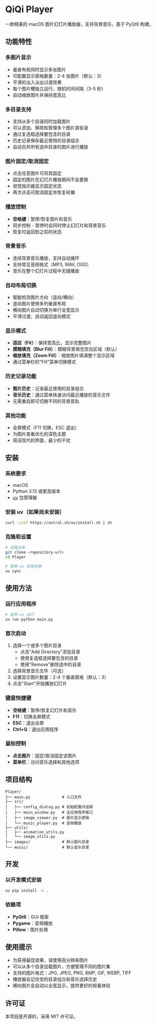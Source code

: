 # QiQi Player

一款精美的 macOS 图片幻灯片播放器，支持背景音乐，基于 PyQt6 构建。

## 功能特性

### 多图片显示
- 垂直布局同时显示多张图片
- 可配置显示窗格数量：2-4 张图片（默认：3）
- 平滑的淡入淡出过渡效果
- 每个图片槽独立运行，随机时间间隔（3-5 秒）
- 自动缩放图片并保持宽高比

### 多目录支持
- 支持从多个目录同时加载图片
- 可以添加、移除和管理多个图片源目录
- 通过复选框选择要包含的目录
- 历史记录保存最近使用的目录组合
- 自动合并所有选中目录的图片进行播放

### 图片固定/取消固定
- 点击任意图片可将其固定
- 固定的图片在幻灯片播放期间不会更换
- 视觉指示器显示固定状态
- 再次点击可取消固定并恢复轮播

### 播放控制
- **空格键**：暂停/恢复图片和音乐
- 同步控制 - 暂停时会同时停止幻灯片和背景音乐
- 恢复时返回到之前的状态

### 背景音乐
- 连续背景音乐播放，支持自动循环
- 支持常见音频格式（MP3, WAV, OGG）
- 音乐在整个幻灯片过程中无缝播放

### 自动布局切换
- 智能检测图片方向（竖向/横向）
- 竖向图片使用多列垂直布局
- 横向图片自动切换为单行全宽显示
- 平滑过渡，自动返回竖向模式

### 显示模式
- **适应（Fit）**：保持宽高比，显示完整图片
- **模糊填充（Blur Fill）**：模糊背景填充空白区域（默认）
- **缩放填充（Zoom Fill）**：缩放图片填满整个显示区域
- 通过菜单栏的"Fill"菜单切换模式

### 历史记录功能
- **图片历史**：记录最近使用的目录组合
- **音乐历史**：通过菜单快速访问最近播放的音乐文件
- 无需重启即可切换不同的背景音轨

### 其他功能
- 全屏模式（F11 切换，ESC 退出）
- 为图片查看优化的深色主题
- 简洁现代的界面，最少的干扰

## 安装

### 系统要求
- macOS
- Python 3.13 或更高版本
- [uv](https://github.com/astral-sh/uv) 包管理器

### 安装 uv（如果尚未安装）
```bash
curl -LsSf https://astral.sh/uv/install.sh | sh
```

### 克隆和设置
```bash
# 克隆仓库
git clone <repository-url>
cd Player

# 使用 uv 安装依赖
uv sync
```

## 使用方法

### 运行应用程序
```bash
# 使用 uv 运行
uv run python main.py
```

### 首次启动
1. 选择一个或多个图片目录
   - 点击"Add Directory"添加目录
   - 使用复选框选择要包含的目录
   - 使用"Remove"删除选中的目录
2. 选择背景音乐文件（可选）
3. 设置显示图片数量：2-4 个垂直窗格（默认：3）
4. 点击"Start"开始播放幻灯片

### 键盘快捷键
- **空格键**：暂停/恢复幻灯片和音乐
- **F11**：切换全屏模式
- **ESC**：退出全屏
- **Ctrl+Q**：退出应用程序

### 鼠标控制
- **点击图片**：固定/取消固定该图片
- **菜单栏**：访问音乐选择和其他选项

## 项目结构
```
Player/
├── main.py              # 入口文件
├── src/
│   ├── config_dialog.py # 初始配置对话框
│   ├── main_window.py   # 主应用程序窗口
│   ├── image_viewer.py  # 图片显示逻辑
│   └── music_player.py  # 音频播放
├── utils/
│   ├── animation_utils.py
│   └── image_utils.py
├── images/              # 默认图片目录
└── music/               # 默认音乐目录
```

## 开发

### 以开发模式安装
```bash
uv pip install -e .
```

### 依赖项
- **PyQt6**：GUI 框架
- **Pygame**：音频播放
- **Pillow**：图片处理

## 使用提示
- 为获得最佳效果，请使用高分辨率图片
- 可以从多个目录加载图片，方便管理不同的图片集
- 支持的图片格式：JPG, JPEG, PNG, BMP, GIF, WEBP, TIFF
- 播放器会记住您的目录组合和音乐选择历史
- 横向图片会自动以全宽显示，提供更好的观看体验

## 许可证
本项目是开源的，采用 MIT 许可证。